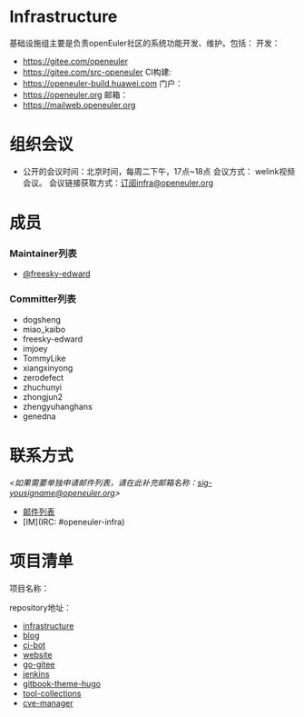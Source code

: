 # Infrastructure

基础设施组主要是负责openEuler社区的系统功能开发、维护。包括：
  开发：
  - https://gitee.com/openeuler
  - https://gitee.com/src-openeuler
  CI构建:
  - https://openeuler-build.huawei.com
  门户：
  - https://openeuler.org
  邮箱：
  - https://mailweb.openeuler.org


# 组织会议

- 公开的会议时间：北京时间，每周二下午，17点~18点
  会议方式： welink视频会议。
  会议链接获取方式：订阅infra@openeuler.org

# 成员

### Maintainer列表

- [@freesky-edward](gitee.com/freesky-edward)


### Committer列表

  - dogsheng
  - miao_kaibo
  - freesky-edward
  - imjoey
  - TommyLike
  - xiangxinyong
  - zerodefect
  - zhuchunyi
  - zhongjun2
  - zhengyuhanghans
  - genedna

# 联系方式

*<如果需要单独申请邮件列表，请在此补充邮箱名称：sig-yousigname@openeuler.org>*

- [邮件列表](infra@openeuler.org)
- [IM](IRC: #openeuler-infra)


# 项目清单


项目名称：

repository地址：

- [infrastructure](https://gitee.com/openeuler/infrastructure)
- [blog](https://gitee.com/openeuler/blog)
- [ci-bot](https://gitee.com/openeuler/ci-bot)
- [website](https://gitee.com/openeuler/website)
- [go-gitee](https://gitee.com/openeuler/go-gitee)
- [jenkins](https://gitee.com/openeuler/openeuler-jenkins)
- [gitbook-theme-hugo](https://gitee.com/openeuler/gitbook-theme-hugo)
- [tool-collections](https://gitee.com/openeuler/tool-collections)
- [cve-manager](https://gitee.com/openeuler/cve-manager)
